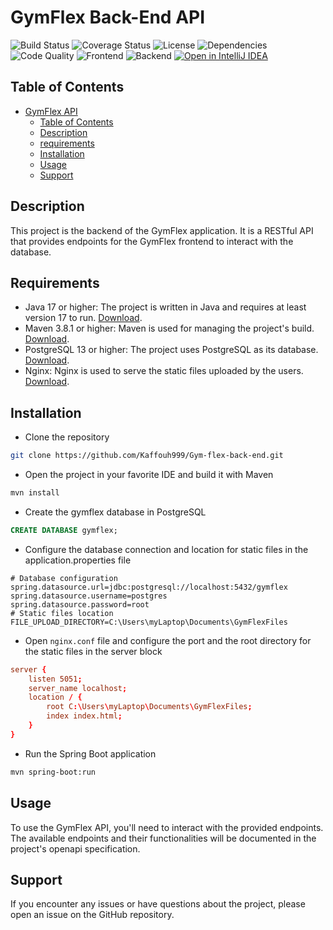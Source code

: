 # GymFlex Back-End API

![Build Status](https://img.shields.io/github/actions/workflow/status/kaffouh999/Gym-flex-back-end/.gitlab-ci.yml?branch=main)
![Coverage Status](https://coveralls.io/repos/github/kaffouh999/Gym-flex-back-end/badge.svg?branch=main)
![License](https://img.shields.io/github/license/kaffouh999/Gym-flex-back-end)
![Dependencies](https://img.shields.io/librariesio/github/kaffouh999/Gym-flex-back-end)
![Code Quality](https://img.shields.io/codefactor/grade/github/kaffouh999/Gym-flex-back-end/main)
![Frontend](https://img.shields.io/badge/frontend-angular-red)
![Backend](https://img.shields.io/badge/backend-springboot-brightgreen)
[![Open in IntelliJ IDEA](https://img.shields.io/badge/Open%20in-IntelliJ%20IDEA-blue)](https://www.jetbrains.com/idea/)

## Table of Contents

- [GymFlex API](#gymflex-back-end-api)
    - [Table of Contents](#table-of-contents)
    - [Description](#description)
    - [requirements](#requirements)
    - [Installation](#installation)
    - [Usage](#usage)
    - [Support](#support)

## Description

This project is the backend of the GymFlex application. It is a RESTful API that provides endpoints for the GymFlex
frontend to interact with the database.

## Requirements

- Java 17 or higher: The project is written in Java and requires at least version 17 to
  run. [Download](https://www.oracle.com/java/technologies/javase/jdk17-archive-downloads.html).
- Maven 3.8.1 or higher: Maven is used for managing the project's
  build. [Download](https://maven.apache.org/download.cgi).
- PostgreSQL 13 or higher: The project uses PostgreSQL as its
  database. [Download](https://www.enterprisedb.com/downloads/postgres-postgresql-downloads).
- Nginx: Nginx is used to serve the static files uploaded by the users. [Download](https://nginx.org/en/download.html).

## Installation

- Clone the repository

```bash
git clone https://github.com/Kaffouh999/Gym-flex-back-end.git
```
- Open the project in your favorite IDE and build it with Maven

```bash
mvn install
```
- Create the gymflex database in PostgreSQL

```sql
CREATE DATABASE gymflex;
```

- Configure the database connection and location for static files in the application.properties file

```properties
# Database configuration
spring.datasource.url=jdbc:postgresql://localhost:5432/gymflex
spring.datasource.username=postgres
spring.datasource.password=root
# Static files location
FILE_UPLOAD_DIRECTORY=C:\Users\myLaptop\Documents\GymFlexFiles
```

- Open ``nginx.conf`` file and configure the port and the root directory for the static files in the server block

```conf
server {
    listen 5051;
    server_name localhost;
    location / {
        root C:\Users\myLaptop\Documents\GymFlexFiles;
        index index.html;
    }
}
```


- Run the Spring Boot application

```bash
mvn spring-boot:run
```

## Usage

To use the GymFlex API, you'll need to interact with the provided endpoints. The available endpoints and their functionalities will be documented in the project's openapi specification.

## Support

If you encounter any issues or have questions about the project, please open an issue on the GitHub repository.